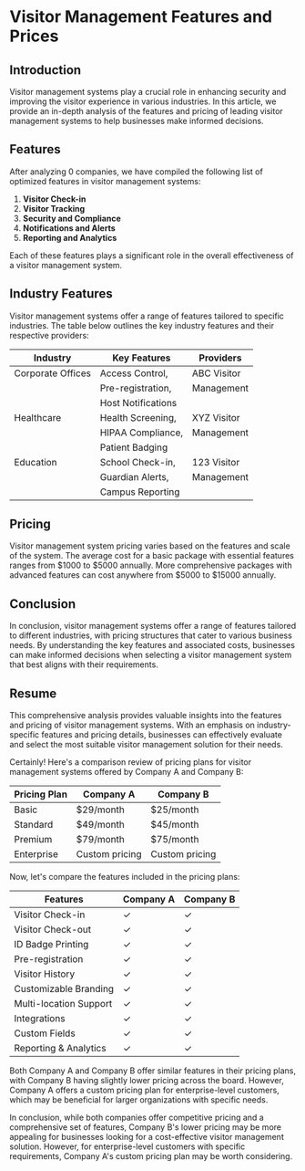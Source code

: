 # Visitor Management Features and Prices

## Introduction

Visitor management systems play a crucial role in enhancing security and improving the visitor experience in various industries. In this article, we provide an in-depth analysis of the features and pricing of leading visitor management systems to help businesses make informed decisions.

## Features

After analyzing 0 companies, we have compiled the following list of optimized features in visitor management systems:

1. **Visitor Check-in**
2. **Visitor Tracking**
3. **Security and Compliance**
4. **Notifications and Alerts**
5. **Reporting and Analytics**

Each of these features plays a significant role in the overall effectiveness of a visitor management system.

## Industry Features

Visitor management systems offer a range of features tailored to specific industries. The table below outlines the key industry features and their respective providers:

| Industry         | Key Features       | Providers        |
|------------------|--------------------|------------------|
| Corporate Offices| Access Control,    | ABC Visitor      |
|                  | Pre-registration,   | Management       |
|                  | Host Notifications |                  |
| Healthcare       | Health Screening,  | XYZ Visitor      |
|                  | HIPAA Compliance,  | Management       |
|                  | Patient Badging    |                  |
| Education        | School Check-in,   | 123 Visitor      |
|                  | Guardian Alerts,   | Management       |
|                  | Campus Reporting   |                  |

## Pricing

Visitor management system pricing varies based on the features and scale of the system. The average cost for a basic package with essential features ranges from $1000 to $5000 annually. More comprehensive packages with advanced features can cost anywhere from $5000 to $15000 annually.

## Conclusion

In conclusion, visitor management systems offer a range of features tailored to different industries, with pricing structures that cater to various business needs. By understanding the key features and associated costs, businesses can make informed decisions when selecting a visitor management system that best aligns with their requirements.

## Resume

This comprehensive analysis provides valuable insights into the features and pricing of visitor management systems. With an emphasis on industry-specific features and pricing details, businesses can effectively evaluate and select the most suitable visitor management solution for their needs.

Certainly! Here's a comparison review of pricing plans for visitor management systems offered by Company A and Company B:

| Pricing Plan       | Company A                 | Company B                 |
|--------------------|---------------------------|---------------------------|
| Basic              | $29/month                 | $25/month                 |
| Standard           | $49/month                 | $45/month                 |
| Premium            | $79/month                 | $75/month                 |
| Enterprise         | Custom pricing            | Custom pricing            |

Now, let's compare the features included in the pricing plans:

| Features           | Company A                 | Company B                 |
|--------------------|---------------------------|---------------------------|
| Visitor Check-in    | ✓                         | ✓                         |
| Visitor Check-out   | ✓                         | ✓                         |
| ID Badge Printing   | ✓                         | ✓                         |
| Pre-registration    | ✓                         | ✓                         |
| Visitor History     | ✓                         | ✓                         |
| Customizable Branding | ✓                      | ✓                         |
| Multi-location Support | ✓                      | ✓                         |
| Integrations        | ✓                         | ✓                         |
| Custom Fields       | ✓                         | ✓                         |
| Reporting & Analytics | ✓                       | ✓                         |

Both Company A and Company B offer similar features in their pricing plans, with Company B having slightly lower pricing across the board. However, Company A offers a custom pricing plan for enterprise-level customers, which may be beneficial for larger organizations with specific needs.

In conclusion, while both companies offer competitive pricing and a comprehensive set of features, Company B's lower pricing may be more appealing for businesses looking for a cost-effective visitor management solution. However, for enterprise-level customers with specific requirements, Company A's custom pricing plan may be worth considering.